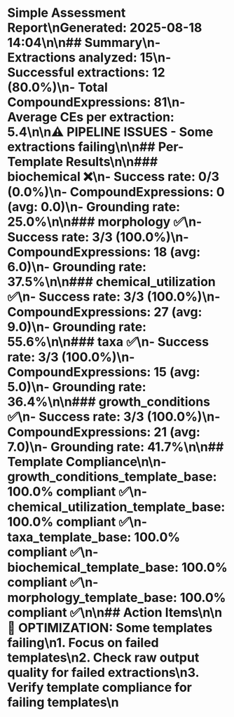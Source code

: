 # Simple Assessment Report\n**Generated**: 2025-08-18 14:04\n\n## Summary\n- **Extractions analyzed**: 15\n- **Successful extractions**: 12 (80.0%)\n- **Total CompoundExpressions**: 81\n- **Average CEs per extraction**: 5.4\n\n⚠️ **PIPELINE ISSUES** - Some extractions failing\n\n## Per-Template Results\n\n### biochemical ❌\n- **Success rate**: 0/3 (0.0%)\n- **CompoundExpressions**: 0 (avg: 0.0)\n- **Grounding rate**: 25.0%\n\n### morphology ✅\n- **Success rate**: 3/3 (100.0%)\n- **CompoundExpressions**: 18 (avg: 6.0)\n- **Grounding rate**: 37.5%\n\n### chemical_utilization ✅\n- **Success rate**: 3/3 (100.0%)\n- **CompoundExpressions**: 27 (avg: 9.0)\n- **Grounding rate**: 55.6%\n\n### taxa ✅\n- **Success rate**: 3/3 (100.0%)\n- **CompoundExpressions**: 15 (avg: 5.0)\n- **Grounding rate**: 36.4%\n\n### growth_conditions ✅\n- **Success rate**: 3/3 (100.0%)\n- **CompoundExpressions**: 21 (avg: 7.0)\n- **Grounding rate**: 41.7%\n\n## Template Compliance\n\n- **growth_conditions_template_base**: 100.0% compliant ✅\n- **chemical_utilization_template_base**: 100.0% compliant ✅\n- **taxa_template_base**: 100.0% compliant ✅\n- **biochemical_template_base**: 100.0% compliant ✅\n- **morphology_template_base**: 100.0% compliant ✅\n\n## Action Items\n\n🔧 **OPTIMIZATION**: Some templates failing\n1. Focus on failed templates\n2. Check raw output quality for failed extractions\n3. Verify template compliance for failing templates\n